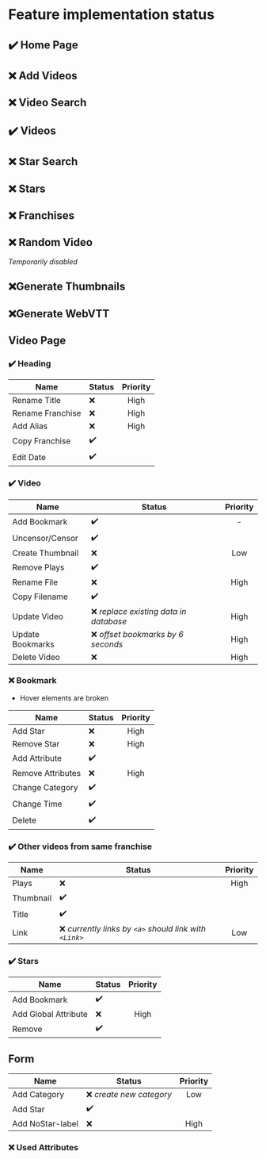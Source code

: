 # Feature implementation status

## :heavy_check_mark: Home Page

## :x: Add Videos

## :x: Video Search

## :heavy_check_mark: Videos

## :x: Star Search

## :x: Stars

## :x: Franchises

## :x: Random Video

_Temporarily disabled_

## :x:Generate Thumbnails

## :x:Generate WebVTT

## Video Page

### :heavy_check_mark: Heading

| Name             | Status             | Priority |
| ---------------- | ------------------ | :------: |
| Rename Title     | :x:                |   High   |
| Rename Franchise | :x:                |   High   |
| Add Alias        | :x:                |   High   |
| Copy Franchise   | :heavy_check_mark: |          |
| Edit Date        | :heavy_check_mark: |          |

### :heavy_check_mark: Video

| Name             | Status                                  | Priority |
| ---------------- | --------------------------------------- | :------: |
| Add Bookmark     | :heavy_check_mark:                      |    -     |
| Uncensor/Censor  | :heavy_check_mark:                      |          |
| Create Thumbnail | :x:                                     |   Low    |
| Remove Plays     | :heavy_check_mark:                      |          |
| Rename File      | :x:                                     |   High   |
| Copy Filename    | :heavy_check_mark:                      |          |
| Update Video     | :x: _replace existing data in database_ |   High   |
| Update Bookmarks | :x: _offset bookmarks by 6 seconds_     |   High   |
| Delete Video     | :x:                                     |   High   |

### :x: Bookmark

-   Hover elements are broken

| Name              | Status             | Priority |
| ----------------- | ------------------ | :------: |
| Add Star          | :x:                |   High   |
| Remove Star       | :x:                |   High   |
| Add Attribute     | :heavy_check_mark: |          |
| Remove Attributes | :x:                |   High   |
| Change Category   | :heavy_check_mark: |          |
| Change Time       | :heavy_check_mark: |          |
| Delete            | :heavy_check_mark: |          |

### :heavy_check_mark: Other videos from same franchise

| Name      | Status                                                   | Priority |
| --------- | -------------------------------------------------------- | :------: |
| Plays     | :x:                                                      |   High   |
| Thumbnail | :heavy_check_mark:                                       |          |
| Title     | :heavy_check_mark:                                       |          |
| Link      | :x: _currently links by `<a>` should link with `<Link>`_ |   Low    |

### :heavy_check_mark: Stars

| Name                 | Status             | Priority |
| -------------------- | ------------------ | :------: |
| Add Bookmark         | :heavy_check_mark: |          |
| Add Global Attribute | :x:                |   High   |
| Remove               | :heavy_check_mark: |          |

## Form

| Name             | Status                    | Priority |
| ---------------- | ------------------------- | :------: |
| Add Category     | :x: _create new category_ |   Low    |
| Add Star         | :heavy_check_mark:        |          |
| Add NoStar-label | :x:                       |   High   |

### :x: Used Attributes
